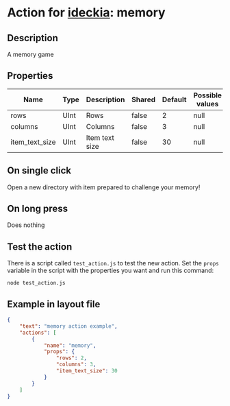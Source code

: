 # Action for [ideckia](https://ideckia.github.io/): memory

## Description

A memory game

## Properties

| Name | Type | Description | Shared | Default | Possible values |
| ----- |----- | ----- | ----- | ----- | ----- |
| rows | UInt | Rows | false | 2 | null |
| columns | UInt | Columns | false | 3 | null |
| item_text_size | UInt | Item text size | false | 30 | null |

## On single click

Open a new directory with item prepared to challenge your memory!

## On long press

Does nothing

## Test the action

There is a script called `test_action.js` to test the new action. Set the `props` variable in the script with the properties you want and run this command:

```
node test_action.js
```

## Example in layout file

```json
{
    "text": "memory action example",
    "actions": [
        {
            "name": "memory",
            "props": {
                "rows": 2,
                "columns": 3,
                "item_text_size": 30
            }
        }
    ]
}
```
